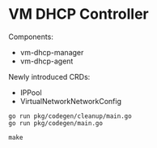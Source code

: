 # VM DHCP Controller

Components:

- vm-dhcp-manager
- vm-dhcp-agent

Newly introduced CRDs:

- IPPool
- VirtualNetworkNetworkConfig

```
go run pkg/codegen/cleanup/main.go
go run pkg/codegen/main.go
```

```
make
```